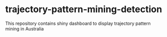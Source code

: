 # trajectory-pattern-mining-detection
 This repository contains shiny dashboard to display trajectory pattern mining in Australia
